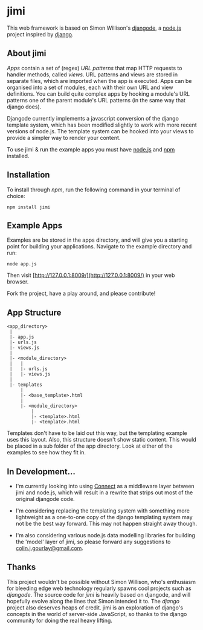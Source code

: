 jimi
====

This web framework is based on Simon Willison's [djangode](http://github.com/simonw/djangode), a [node.js](http://github.com/ry/node) project inspired by [django](http://djangoproject.com/).

About jimi
----------

*Apps* contain a set of (regex) *URL patterns* that map HTTP requests to handler methods, called *views*. URL patterns and views are stored in separate files, which are imported when the app is executed. Apps can be organised into a set of modules, each with their own URL and view definitions. You can build quite complex apps by hooking a module's URL patterns one of the parent module's URL patterns (in the same way that django does).

Djangode currently implements a javascript conversion of the django template system, which has been modified slightly to work with more recent versions of node.js. The template system can be hooked into your views to provide a simpler way to render your content.

To use jimi & run the example apps you must have [node.js](http://github.com/ry/node) and [npm](http://github.com/isaacs/npm) installed. 

Installation
------------

To install through *npm*, run the following command in your terminal of choice:

    npm install jimi

Example Apps
------------

Examples are be stored in the apps directory, and will give you a starting point for building your applications. Navigate to the example directory and run:

    node app.js

Then visit [http://127.0.0.1:8009/](http://127.0.0.1:8009/) in your web browser.

Fork the project, have a play around, and please contribute!

App Structure
-------------

    <app_directory>
     |
     |- app.js
     |- urls.js
     |- views.js
     |
     |- <module_directory>
     |   |
     |   |- urls.js
     |   |- views.js
     |
     |- templates
         |
         |- <base_template>.html
         |
         |- <module_directory>
             |
             |- <template>.html
             |- <template>.html

Templates don't have to be laid out this way, but the templating example uses this layout. Also, this structure doesn't show static content. This would be placed in a sub folder of the app directory. Look at either of the examples to see how they fit in.

In Development...
-----------------

* I'm currently looking into using [Connect](http://github.com/extjs/Connect) as a middleware layer between jimi and node.js, which will result in a rewrite that strips out most of the original djangode code.

* I'm considering replacing the templating system with something more lightweight as a one-to-one copy of the django templating system may not be the best way forward. This may not happen straight away though.

* I'm also considering various node.js data modelling libraries for building the 'model' layer of jimi, so please forward any suggestions to [colin.j.gourlay@gmail.com](mailto:colin.j.gourlay@gmail.com).

Thanks
------

This project wouldn't be possible without Simon Willison, who's enthusiasm for bleeding edge web technology regularly spawns cool projects such as *djangode*. The source code for *jimi* is heavily based on djangode, and will hopefully evolve along the lines that Simon intended it to. The *django* project also deserves heaps of credit. jimi is an exploration of django's concepts in the world of server-side JavaScript, so thanks to the django community for doing the real heavy lifting.